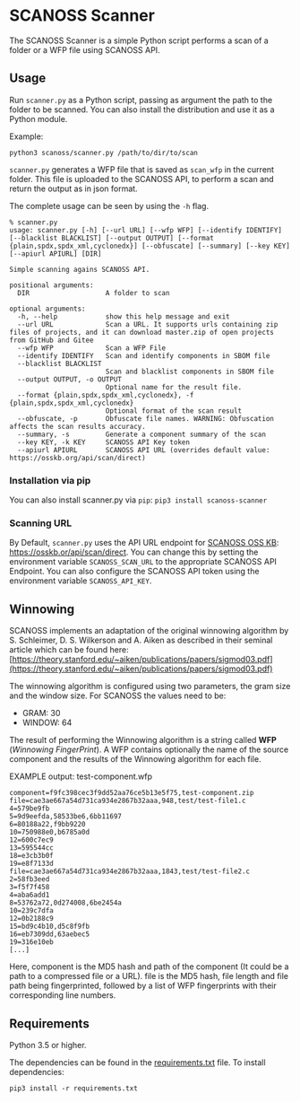 # SCANOSS Scanner

The SCANOSS Scanner is a simple Python script performs a scan of a folder or a WFP file using SCANOSS API. 

## Usage

Run `scanner.py` as a Python script, passing as argument the path to the folder to be scanned. You can also install the distribution and use it as a Python module.

Example:

```
python3 scanoss/scanner.py /path/to/dir/to/scan
```

`scanner.py` generates a WFP file that is saved as `scan_wfp` in the current folder. This file is uploaded to the SCANOSS API, to perform a scan and return the output as in json format.

The complete usage can be seen by using the `-h` flag.

```
% scanner.py                                              
usage: scanner.py [-h] [--url URL] [--wfp WFP] [--identify IDENTIFY] [--blacklist BLACKLIST] [--output OUTPUT] [--format {plain,spdx,spdx_xml,cyclonedx}] [--obfuscate] [--summary] [--key KEY] [--apiurl APIURL] [DIR]

Simple scanning agains SCANOSS API.

positional arguments:
  DIR                   A folder to scan

optional arguments:
  -h, --help            show this help message and exit
  --url URL             Scan a URL. It supports urls containing zip files of projects, and it can download master.zip of open projects from GitHub and Gitee
  --wfp WFP             Scan a WFP File
  --identify IDENTIFY   Scan and identify components in SBOM file
  --blacklist BLACKLIST
                        Scan and blacklist components in SBOM file
  --output OUTPUT, -o OUTPUT
                        Optional name for the result file.
  --format {plain,spdx,spdx_xml,cyclonedx}, -f {plain,spdx,spdx_xml,cyclonedx}
                        Optional format of the scan result
  --obfuscate, -p       Obfuscate file names. WARNING: Obfuscation affects the scan results accuracy.
  --summary, -s         Generate a component summary of the scan
  --key KEY, -k KEY     SCANOSS API Key token
  --apiurl APIURL       SCANOSS API URL (overrides default value: https://osskb.org/api/scan/direct)
```

### Installation via pip

You can also install scanner.py via `pip`: `pip3 install scanoss-scanner`

### Scanning URL

By Default, `scanner.py` uses the API URL endpoint for [SCANOSS OSS KB](https://osskb.org): https://osskb.or/api/scan/direct. You can change this by setting the environment variable `SCANOSS_SCAN_URL` to the appropriate SCANOSS API Endpoint. You can also configure the SCANOSS API token using the environment variable `SCANOSS_API_KEY`.

## Winnowing

SCANOSS implements an adaptation of the original winnowing algorithm by S. Schleimer, D. S. Wilkerson and A. Aiken
as described in their seminal article which can be found here: [https://theory.stanford.edu/~aiken/publications/papers/sigmod03.pdf](https://theory.stanford.edu/~aiken/publications/papers/sigmod03.pdf)

The winnowing algorithm is configured using two parameters, the gram size and the window size. For SCANOSS the values need to be:

- GRAM: 30
- WINDOW: 64

The result of performing the Winnowing algorithm is a string called **WFP** (_Winnowing FingerPrint_). A WFP contains optionally
the name of the source component and the results of the Winnowing algorithm for each file.

EXAMPLE output: test-component.wfp

```
component=f9fc398cec3f9dd52aa76ce5b13e5f75,test-component.zip
file=cae3ae667a54d731ca934e2867b32aaa,948,test/test-file1.c
4=579be9fb
5=9d9eefda,58533be6,6bb11697
6=80188a22,f9bb9220
10=750988e0,b6785a0d
12=600c7ec9
13=595544cc
18=e3cb3b0f
19=e8f7133d
file=cae3ae667a54d731ca934e2867b32aaa,1843,test/test-file2.c
2=58fb3eed
3=f5f7f458
4=aba6add1
8=53762a72,0d274008,6be2454a
10=239c7dfa
12=0b2188c9
15=bd9c4b10,d5c8f9fb
16=eb7309dd,63aebec5
19=316e10eb
[...]
```

Here, component is the MD5 hash and path of the component (It could be a path to a compressed file or a URL).
file is the MD5 hash, file length and file path being fingerprinted, followed by
a list of WFP fingerprints with their corresponding line numbers.

## Requirements

Python 3.5 or higher.

The dependencies can be found in the [requirements.txt](requirements.txt) file. To install dependencies:

```
pip3 install -r requirements.txt
```
